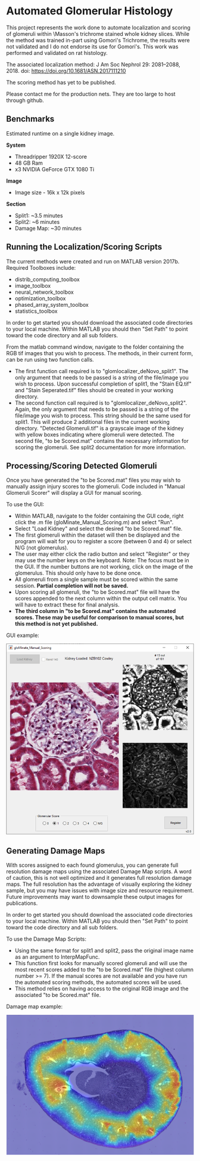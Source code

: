 # Automated Glomerular Histology
This project represents the work done to automate localization and scoring of glomeruli within \Masson's trichrome stained whole kidney slices. While the method was trained in-part using Gomori's Trichrome, the results were not validated and I do not endorse its use for Gomori's. This work was performed and validated on rat histology.

The associated localization method:
J Am Soc Nephrol 29: 2081–2088, 2018. doi: https://doi.org/10.1681/ASN.2017111210

The scoring method has yet to be published.

Please contact me for the production nets. They are too large to host through github.

## Benchmarks
Estimated runtime on a single kidney image.

__System__
- Threadripper 1920X 12-score
- 48 GB Ram
- x3 NVIDIA GeForce GTX 1080 Ti

__Image__
- Image size - 16k x 12k pixels

__Section__
- Split1: ~3.5 minutes
- Split2: ~6 minutes
- Damage Map: ~30 minutes

## Running the Localization/Scoring Scripts
The current methods were created and run on MATLAB version 2017b.
Required Toolboxes include:
- distrib_computing_toolbox
- image_toolbox
- neural_network_toolbox
- optimization_toolbox
- phased_array_system_toolbox
- statistics_toolbox

In order to get started you should download the associated code directories to your local machine. Within MATLAB you should then "Set Path" to point toward the code directory and all sub folders.

From the matlab command window, navigate to the folder containing the RGB tif images that you wish to process. The methods, in their current form, can be run using two function calls.

- The first function call required is to "glomlocalizer_deNovo_split1". The only argument that needs to be passed is a string of the file/image you wish to process. Upon successful completion of split1, the "Stain EQ.tif" and "Stain Seperated.tif" files should be created in your working directory.
- The second function call required is to "glomlocalizer_deNovo_split2". Again, the only argument that needs to be passed is a string of the file/image you wish to process. This string should be the same used for split1. This will produce 2 additional files in the current working directory. "Detected Glomeruli.tif" is a grayscale image of the kidney with yellow boxes indicating where glomeruli were detected. The second file, "to be Scored.mat" contains the necessary information for scoring the glomeruli. See split2 documentation for more information.


## Processing/Scoring Detected Glomeruli
Once you have generated the "to be Scored.mat" files you may wish to manually assign injury scores to the glomeruli. Code included in "Manual Glomeruli Scorer" will display a GUI for manual scoring.

To use the GUI:
- Within MATLAB, navigate to the folder containing the GUI code, right click the .m file (gloMinate_Manual_Scoring.m) and select "Run".
- Select "Load Kidney" and select the desired "to be Scored.mat" file.
- The first glomeruli within the dataset will then be displayed and the program will wait for you to register a score (between 0 and 4) or select N/G (not glomerulus).
- The user may either click the radio button and select "Register" or they may use the number keys on the keyboard. Note: The focus must be in the GUI. If the number buttons are not working, click on the image of the glomerulus. This should only have to be done once.
- All glomeruli from a single sample must be scored within the same session. __Partial completion will not be saved.__
- Upon scoring all glomeruli, the "to be Scored.mat" file will have the scores appended to the next column within the output cell matrix. You will have to extract these for final analysis.
- __The third column in "to be Scored.mat" contains the automated scores. These may be useful for comparison to manual scores, but this method is not yet published.__

GUI example:

<img src="Images/GUIExample.png" width="800">


## Generating Damage Maps
With scores assigned to each found glomerulus, you can generate full resolution damage maps using the associated Damage Map scripts. A word of caution, this is not well optimized and it generates full resolution damage maps. The full resolution has the advantage of visually exploring the kidney sample, but you may have issues with image size and resource requirement. Future improvements may want to downsample these output images for publications.

In order to get started you should download the associated code directories to your local machine. Within MATLAB you should then "Set Path" to point toward the code directory and all sub folders.

To use the Damage Map Scripts:
- Using the same format for split1 and split2, pass the original image name as an argument to InterpMapFunc.
- This function first looks for manually scored glomeruli and will use the most recent scores added to the "to be Scored.mat" file (highest column number >= 7). If the manual scores are not available and you have run the automated scoring methods, the automated scores will be used.
- This method relies on having access to the original RGB image and the associated "to be Scored.mat" file.

Damage map example:

<img src="Images/DamageMapExample.png" width="800">
